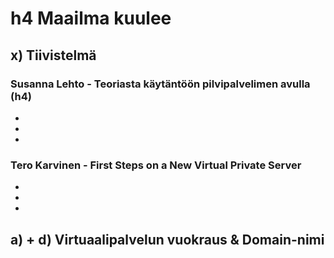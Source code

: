 # h4 Maailma kuulee

## x) Tiivistelmä

### Susanna Lehto - Teoriasta käytäntöön pilvipalvelimen avulla (h4)
-
-
-

### Tero Karvinen - First Steps on a New Virtual Private Server
-
-
-

## a) + d) Virtuaalipalvelun vuokraus & Domain-nimi

